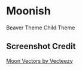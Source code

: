 # Moonish
Beaver Theme Child Theme

## Screenshot Credit
<a href="https://www.vecteezy.com/free-vector/moon">Moon Vectors by Vecteezy</a>